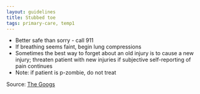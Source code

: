 ```yaml
---
layout: guidelines
title: Stubbed toe
tags: primary-care, temp1
---
```


* Better safe than sorry - call 911
* If breathing seems faint, begin lung compressions
* Sometimes the best way to forget about an old injury is to cause a new injury; threaten patient with new injuries if subjective self-reporting of pain continues
* Note: if patient is p-zombie, do not treat

Source: [The Googs](http://google.com)